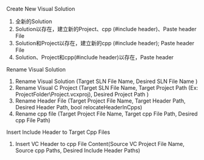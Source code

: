 Create New Visual Solution
1. 全新的Solution
2. Solution以存在，建立新的Project、cpp (#include header)、Paste header File
3. Solution和Project以存在，建立新的cpp (#include header);   Paste header File
4. Solution、Project和cpp(#include header)以存在，Paste header

Rename Visual Solution
1. Rename Visual Solution (Target SLN File Name, Desired SLN File Name )
2. Rename Visual C Project (Target SLN File Name, Target Project Path (Ex: ProjectFolder\\Project.vcxproj), Desired Project Path )
3. Rename Header File (Target Project File Name, Target Header Path, Desired Header Path, bool relocateHeaderInCpps)
4. Rename cpp file (Target Project File Name, Target cpp File Path, Desired cpp File Path)

Insert Include Header to Target Cpp Files
1. Insert VC Header to cpp File Content(Source VC Project File Name, Source cpp Paths, Desired Include Header Paths)